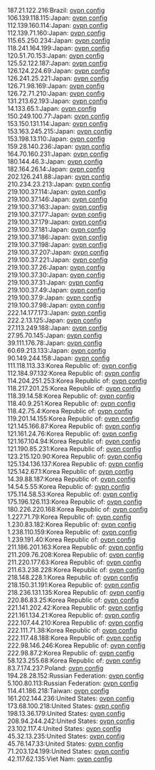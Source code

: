 187.21.122.216:Brazil: [ovpn config](vpn/187_21_122_216.ovpn)  
106.139.118.115:Japan: [ovpn config](vpn/106_139_118_115.ovpn)  
112.139.160.114:Japan: [ovpn config](vpn/112_139_160_114.ovpn)  
112.139.71.160:Japan: [ovpn config](vpn/112_139_71_160.ovpn)  
115.65.250.234:Japan: [ovpn config](vpn/115_65_250_234.ovpn)  
118.241.164.199:Japan: [ovpn config](vpn/118_241_164_199.ovpn)  
120.51.70.153:Japan: [ovpn config](vpn/120_51_70_153.ovpn)  
125.52.122.187:Japan: [ovpn config](vpn/125_52_122_187.ovpn)  
126.124.224.69:Japan: [ovpn config](vpn/126_124_224_69.ovpn)  
126.241.25.221:Japan: [ovpn config](vpn/126_241_25_221.ovpn)  
126.71.98.169:Japan: [ovpn config](vpn/126_71_98_169.ovpn)  
126.72.71.210:Japan: [ovpn config](vpn/126_72_71_210.ovpn)  
131.213.62.193:Japan: [ovpn config](vpn/131_213_62_193.ovpn)  
14.133.65.1:Japan: [ovpn config](vpn/14_133_65_1.ovpn)  
150.249.100.77:Japan: [ovpn config](vpn/150_249_100_77.ovpn)  
153.150.131.114:Japan: [ovpn config](vpn/153_150_131_114.ovpn)  
153.163.245.215:Japan: [ovpn config](vpn/153_163_245_215.ovpn)  
153.198.13.110:Japan: [ovpn config](vpn/153_198_13_110.ovpn)  
159.28.140.236:Japan: [ovpn config](vpn/159_28_140_236.ovpn)  
164.70.160.231:Japan: [ovpn config](vpn/164_70_160_231.ovpn)  
180.144.46.3:Japan: [ovpn config](vpn/180_144_46_3.ovpn)  
182.164.26.14:Japan: [ovpn config](vpn/182_164_26_14.ovpn)  
202.126.241.88:Japan: [ovpn config](vpn/202_126_241_88.ovpn)  
210.234.23.213:Japan: [ovpn config](vpn/210_234_23_213.ovpn)  
219.100.37.114:Japan: [ovpn config](vpn/219_100_37_114.ovpn)  
219.100.37.146:Japan: [ovpn config](vpn/219_100_37_146.ovpn)  
219.100.37.163:Japan: [ovpn config](vpn/219_100_37_163.ovpn)  
219.100.37.177:Japan: [ovpn config](vpn/219_100_37_177.ovpn)  
219.100.37.179:Japan: [ovpn config](vpn/219_100_37_179.ovpn)  
219.100.37.181:Japan: [ovpn config](vpn/219_100_37_181.ovpn)  
219.100.37.186:Japan: [ovpn config](vpn/219_100_37_186.ovpn)  
219.100.37.198:Japan: [ovpn config](vpn/219_100_37_198.ovpn)  
219.100.37.207:Japan: [ovpn config](vpn/219_100_37_207.ovpn)  
219.100.37.221:Japan: [ovpn config](vpn/219_100_37_221.ovpn)  
219.100.37.26:Japan: [ovpn config](vpn/219_100_37_26.ovpn)  
219.100.37.30:Japan: [ovpn config](vpn/219_100_37_30.ovpn)  
219.100.37.31:Japan: [ovpn config](vpn/219_100_37_31.ovpn)  
219.100.37.49:Japan: [ovpn config](vpn/219_100_37_49.ovpn)  
219.100.37.9:Japan: [ovpn config](vpn/219_100_37_9.ovpn)  
219.100.37.98:Japan: [ovpn config](vpn/219_100_37_98.ovpn)  
222.14.177.173:Japan: [ovpn config](vpn/222_14_177_173.ovpn)  
222.2.13.125:Japan: [ovpn config](vpn/222_2_13_125.ovpn)  
27.113.249.188:Japan: [ovpn config](vpn/27_113_249_188.ovpn)  
27.95.70.145:Japan: [ovpn config](vpn/27_95_70_145.ovpn)  
39.111.176.78:Japan: [ovpn config](vpn/39_111_176_78.ovpn)  
60.69.213.133:Japan: [ovpn config](vpn/60_69_213_133.ovpn)  
90.149.244.158:Japan: [ovpn config](vpn/90_149_244_158.ovpn)  
111.118.113.33:Korea Republic of: [ovpn config](vpn/111_118_113_33.ovpn)  
112.184.97.132:Korea Republic of: [ovpn config](vpn/112_184_97_132.ovpn)  
114.204.251.253:Korea Republic of: [ovpn config](vpn/114_204_251_253.ovpn)  
118.217.201.25:Korea Republic of: [ovpn config](vpn/118_217_201_25.ovpn)  
118.39.14.58:Korea Republic of: [ovpn config](vpn/118_39_14_58.ovpn)  
118.40.9.251:Korea Republic of: [ovpn config](vpn/118_40_9_251.ovpn)  
118.42.75.4:Korea Republic of: [ovpn config](vpn/118_42_75_4.ovpn)  
119.201.14.155:Korea Republic of: [ovpn config](vpn/119_201_14_155.ovpn)  
121.145.166.87:Korea Republic of: [ovpn config](vpn/121_145_166_87.ovpn)  
121.161.24.76:Korea Republic of: [ovpn config](vpn/121_161_24_76.ovpn)  
121.167.104.94:Korea Republic of: [ovpn config](vpn/121_167_104_94.ovpn)  
121.190.85.231:Korea Republic of: [ovpn config](vpn/121_190_85_231.ovpn)  
123.215.120.90:Korea Republic of: [ovpn config](vpn/123_215_120_90.ovpn)  
125.134.136.137:Korea Republic of: [ovpn config](vpn/125_134_136_137.ovpn)  
125.142.67.1:Korea Republic of: [ovpn config](vpn/125_142_67_1.ovpn)  
14.39.88.187:Korea Republic of: [ovpn config](vpn/14_39_88_187.ovpn)  
14.54.5.55:Korea Republic of: [ovpn config](vpn/14_54_5_55.ovpn)  
175.114.58.53:Korea Republic of: [ovpn config](vpn/175_114_58_53.ovpn)  
175.196.126.113:Korea Republic of: [ovpn config](vpn/175_196_126_113.ovpn)  
180.226.220.168:Korea Republic of: [ovpn config](vpn/180_226_220_168.ovpn)  
1.227.71.79:Korea Republic of: [ovpn config](vpn/1_227_71_79.ovpn)  
1.230.83.182:Korea Republic of: [ovpn config](vpn/1_230_83_182.ovpn)  
1.238.110.159:Korea Republic of: [ovpn config](vpn/1_238_110_159.ovpn)  
1.239.191.40:Korea Republic of: [ovpn config](vpn/1_239_191_40.ovpn)  
211.186.201.163:Korea Republic of: [ovpn config](vpn/211_186_201_163.ovpn)  
211.209.76.208:Korea Republic of: [ovpn config](vpn/211_209_76_208.ovpn)  
211.220.177.63:Korea Republic of: [ovpn config](vpn/211_220_177_63.ovpn)  
211.63.238.228:Korea Republic of: [ovpn config](vpn/211_63_238_228.ovpn)  
218.148.228.1:Korea Republic of: [ovpn config](vpn/218_148_228_1.ovpn)  
218.150.31.191:Korea Republic of: [ovpn config](vpn/218_150_31_191.ovpn)  
218.236.131.135:Korea Republic of: [ovpn config](vpn/218_236_131_135.ovpn)  
220.86.83.25:Korea Republic of: [ovpn config](vpn/220_86_83_25.ovpn)  
221.141.202.42:Korea Republic of: [ovpn config](vpn/221_141_202_42.ovpn)  
221.161.134.21:Korea Republic of: [ovpn config](vpn/221_161_134_21.ovpn)  
222.107.44.210:Korea Republic of: [ovpn config](vpn/222_107_44_210.ovpn)  
222.111.71.38:Korea Republic of: [ovpn config](vpn/222_111_71_38.ovpn)  
222.117.48.188:Korea Republic of: [ovpn config](vpn/222_117_48_188.ovpn)  
222.98.146.246:Korea Republic of: [ovpn config](vpn/222_98_146_246.ovpn)  
222.98.87.2:Korea Republic of: [ovpn config](vpn/222_98_87_2.ovpn)  
58.123.255.68:Korea Republic of: [ovpn config](vpn/58_123_255_68.ovpn)  
83.7.174.237:Poland: [ovpn config](vpn/83_7_174_237.ovpn)  
194.28.28.152:Russian Federation: [ovpn config](vpn/194_28_28_152.ovpn)  
5.100.80.113:Russian Federation: [ovpn config](vpn/5_100_80_113.ovpn)  
114.41.186.218:Taiwan: [ovpn config](vpn/114_41_186_218.ovpn)  
161.202.144.236:United States: [ovpn config](vpn/161_202_144_236.ovpn)  
173.68.100.218:United States: [ovpn config](vpn/173_68_100_218.ovpn)  
198.13.36.179:United States: [ovpn config](vpn/198_13_36_179.ovpn)  
208.94.244.242:United States: [ovpn config](vpn/208_94_244_242.ovpn)  
23.102.117.4:United States: [ovpn config](vpn/23_102_117_4.ovpn)  
45.32.13.235:United States: [ovpn config](vpn/45_32_13_235.ovpn)  
45.76.147.33:United States: [ovpn config](vpn/45_76_147_33.ovpn)  
71.203.124.199:United States: [ovpn config](vpn/71_203_124_199.ovpn)  
42.117.62.135:Viet Nam: [ovpn config](vpn/42_117_62_135.ovpn)  
